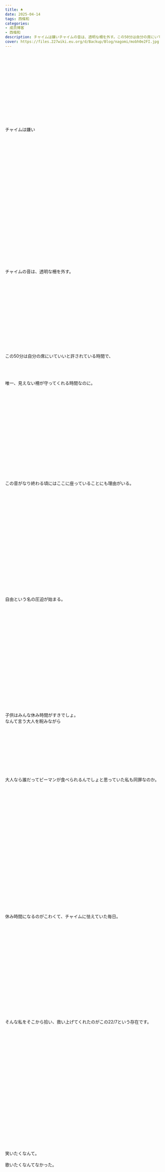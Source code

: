 ```yaml
---
title: ♣︎
date: 2025-04-14
tags: 西條和
categories: 
- 成员博客
- 西條和
description: チャイムは嫌いチャイムの音は、透明な柵を外す。この50分は自分の席にいていいと許されている時間で、唯一、見えない柵が守ってくれる時間なのに。この音がなり終わる頃にはここに座っていることにも理由がいる...
cover: https://files.227wiki.eu.org/d/Backup/Blog/nagomi/mobh0e2FI.jpg 
---
```

<div class="blog_detail__main">
<p><br/><br/><br/><br/><br/><br/><br/><br/><br/><br/><br/><br/><br/><br/>チャイムは嫌い<br/><br/><br/><br/><br/><br/><br/><br/><br/><br/><br/><br/><br/><br/><br/><br/><br/><br/><br/><br/><br/><br/><br/><br/><br/><br/><br/>チャイムの音は、透明な柵を外す。<br/><br/><br/><br/><br/><br/><br/><br/><br/><br/><br/><br/><br/><br/><br/><br/>この50分は自分の席にいていいと許されている時間で、<br/><br/><br/><br/><br/>唯一、見えない柵が守ってくれる時間なのに。<br/><br/><br/><br/><br/><br/><br/><br/><br/><br/><br/><br/><br/><br/><br/><br/><br/><br/><br/>この音がなり終わる頃にはここに座っていることにも理由がいる。<br/><br/><br/><br/><br/><br/><br/><br/><br/><br/><br/><br/><br/><br/><br/><br/><br/><br/><br/><br/><br/><br/>自由という名の圧迫が始まる。<br/><br/><br/><br/><br/><br/><br/><br/><br/><br/><br/><br/><br/><br/><br/><br/><br/><br/><br/><br/><br/><br/>子供はみんな休み時間がすきでしょ。<br/>なんて言う大人を睨みながら<br/><br/><br/><br/><br/><br/><br/><br/><br/><br/><br/>大人なら誰だってピーマンが食べられるんでしょと思っていた私も同罪なのか。<br/><br/><br/><br/><br/><br/><br/><br/><br/><br/><br/><br/><br/><br/><br/><br/><br/><br/><br/><br/><br/><br/><br/><br/><br/><br/>休み時間になるのがこわくて、チャイムに怯えていた毎日。<br/><br/><br/><br/><br/><br/><br/><br/><br/><br/><br/><br/><br/><br/><br/><br/><br/><br/><br/><br/>そんな私をそこから拾い、救い上げてくれたのがこの22/7という存在です。<br/><br/><br/><br/><br/><br/><br/><br/><br/><br/><br/><br/><br/><br/><br/><br/><br/><br/><br/><br/><br/><br/><br/><br/><br/>笑いたくなんて。<br/><br/>歌いたくなんてなかった。<br/><br/><br/><br/><br/><br/><br/><br/><br/><br/><br/><br/><br/><br/><br/>ここから逃げたい、それだけを握りしめて出たオーディション。<br/><br/><br/><br/><br/><br/>爪の跡がつくほどつよく強く。<br/><br/><br/><br/><br/><br/><br/><br/><br/><br/><br/><br/><br/><br/><br/><br/><br/><br/>それから8年。<br/>今の私は歌っているし、笑っています。<br/><br/><br/><br/><br/><br/><br/><br/><br/><br/><br/><br/><br/>私にとってそうであったように。<br/>このグループはずっと、誰かの救いとなる存在であり続けてほしいなと思うのです。<br/><br/><br/><br/><br/><br/><br/><br/><br/><br/><br/><br/><br/><br/><br/><br/><br/><br/><br/><br/><br/><br/><br/><br/><br/><br/><br/><br/><br/><br/><br/><br/><br/>チャイムが嫌いなあなたへ、<br/><br/><br/><br/><br/>22/7という場所へ来てみませんか？<br/><br/><br/><br/><br/><br/><br/><br/><br/><br/><br/><br/><br/><br/><br/><br/><br/><br/><br/><br/><br/><br/><br/><br/>私達22/7(ナナブンノニジュウニ)は、新メンバーを募集します。<br/><br/><br/><br/><br/><br/><br/><br/><br/><br/><br/><br/><br/>歌いたくなくても、踊りたくなくても。<br/><br/><br/><br/><br/>喋れなくても笑えなくても。<br/><br/><br/><br/><br/><br/><br/><br/><br/><br/><br/><br/>今の生活を変えたい。<br/><br/><br/>それだけで十分です。<br/><br/><br/><br/><br/><br/><br/><br/><br/><br/><br/><br/>それだけで、<br/>8年活動してきた私がいます。<br/><br/><br/><br/><br/><br/><br/><br/><br/><br/><br/><br/><br/><br/><br/><br/>あの時の私みたいな人にこの文章が届きますように。<br/><br/><br/><br/><br/><br/><br/><br/><br/><br/><br/><br/><br/><br/><br/><br/><br/><br/><br/><br/><br/><br/><br/><br/><br/><br/><br/><br/><br/><br/><br/><br/><br/><br/><br/>なんて。こんな偉そうなことを言いながら、<br/>私も初めて後輩ができる時はそんなこと全然思えなくて。<br/><br/><br/><br/><br/><br/><br/><br/>やっとできた私の小さな世界を変えないで…<br/><br/>そう思っていました。<br/><br/><br/><br/><br/><br/><br/><br/><br/><br/><br/>でもその時入ってきてくれた子達はとっても素直でエネルギッシュで、私の小さな世界をまた少し広げてくれたんです<br/><br/><br/><br/><br/><br/><br/><br/><br/><br/><br/>だから今回はちゃんと楽しみと言えます。<br/><br/><br/><br/><br/><br/><br/><br/><br/><br/><br/><br/>このグループの良さも悪さも全て見てきた者と、1番過酷なタイミングで1人飛び込んで来てくれた人。<br/>そしてこれから初めて先輩をするちょっと騒がしい優しい子達がいます。<br/><br/><br/><br/><br/><br/><br/><br/><br/><br/><br/><br/><br/><br/><br/>どんな子が飛び込んで来てたとしても、多分きっと大丈夫です。<br/><br/><br/><br/><br/><br/><br/><br/><br/><br/><br/><br/><br/><br/><br/><br/><br/><br/><br/>両手を広げて、お待ちしております。<br/><br/><br/><br/><br/><br/><br/><br/><br/><br/><br/><br/><br/><br/><br/><br/><br/><br/><br/><br/><br/><br/><br/><br/><br/><br/><br/><br/><br/><br/><br/><br/><br/><br/><br/><br/><br/><br/><br/><br/><br/>あっちなみに。相棒全シーズン見てる方なんてのはもう抱きしめる勢いでお待ちしておりますので、ぜひ。<br/><br/><br/><br/><br/><br/><br/><br/><br/><br/><br/><br/><br/><br/><br/><br/><br/><br/><br/><br/><br/><br/><br/><br/><br/><br/><br/><br/>ふあー<br/><br/><br/><br/><br/><br/>どきどき。<br/><br/><br/><br/><br/><br/><br/><br/><br/><br/><br/><br/><br/><br/><br/><br/><br/><br/>こういう大きな発表ってあらかじめ知ってるのに本当に発表される時ちゃんと緊張するんだよう<br/><br/><br/><br/><br/><br/><br/><br/><br/><br/><br/><br/><br/><br/><br/>みなさんどう思うかなあとかどんな顔してるかなあとか。<br/><br/><br/><br/><br/><br/><br/><br/><br/><br/><br/><br/><br/>会ってない間いろいろ考えちゃうので、次話せる時はみなさんの気持ちも聞かせてくださいね…！<br/><br/><br/><br/><br/><br/><br/><br/><br/><br/><br/><br/><br/><br/><br/><br/><br/><br/><br/><br/>んじゃっ<br/>ちょいと力をぬいてツアーのお話でもしようかね<br/><br/><br/><br/><br/><br/><br/><br/><br/><img src="https://files.227wiki.eu.org/d/Backup/Blog/nagomi/mobh0e2FI.jpg"><br/><br/><br/><br/><img src="https://files.227wiki.eu.org/d/Backup/Blog/nagomi/mobCAoYzV.jpg"><br/><br/><br/><img src="https://files.227wiki.eu.org/d/Backup/Blog/nagomi/mob8LlfyL.jpg"><br/><br/><br/>ふぁい。<br/><br/><br/><br/><br/><br/><br/><br/><br/>2年ぶりのツアー<br/>　<br/><br/>22/7 Spring Tour 2025〜Casino Party!!〜<br/><br/><br/><br/>無事に終わりました〜！<br/><br/><br/><br/><br/><br/><br/><br/><br/><br/>今年のツアーはOverture ∼Casino Party!! ver.∼に衣装も作っていただきこのツアーでしか見れない私達をお見せできたんじゃないかと思います<br/><br/><br/><br/><br/><br/><br/><br/><br/><br/><br/><br/>ディーラーになってはプレーヤーになり。<br/><br/>ハットなんかもかぶっちゃったり。<br/><br/><br/><br/><br/><br/><br/><br/><br/>非日常感溢れる時間で未だかつてない赤と黒に染まったクールな春となりました！<br/><br/><br/><br/><br/><br/><img src="https://files.227wiki.eu.org/d/Backup/Blog/nagomi/mobu8xNgW.jpg"><br/><br/><br/><br/><img src="https://files.227wiki.eu.org/d/Backup/Blog/nagomi/mobDeuxIw.jpg"><br/><br/><br/><br/><img src="https://files.227wiki.eu.org/d/Backup/Blog/nagomi/mobmz05yj.jpg"><br/><br/><br/><br/><img src="https://files.227wiki.eu.org/d/Backup/Blog/nagomi/mobR6Kadm.jpg"><br/><br/><br/><br/><img src="https://files.227wiki.eu.org/d/Backup/Blog/nagomi/mobOCYAEj.jpg"><br/><br/><br/><br/><img src="https://files.227wiki.eu.org/d/Backup/Blog/nagomi/mobOX9W61.jpg"><br/><br/><br/><br/><br/><br/><br/><br/>ついてきてくださったみなさん、ありがとうございました！♤♢<br/><br/><br/><br/><br/><br/><br/><br/><br/><br/><br/><br/><br/><br/><br/>オーディションが始まったことはさることながら、<br/>このツアーでオーディションの時からお世話になっていたスタッフさんがグループを離れることになったり。<br/><br/><br/><br/><br/><br/><br/><br/><br/><br/>不安なんてものはいとも簡単に過りますが、みなさんが一緒にいてくれるなら頑張れます。<br/><br/><br/><br/><br/><br/><br/><br/><br/><br/><br/><br/><br/><br/><br/><br/><br/><br/><br/>これからの22/7も、どうかよろしくお願いします。<br/><br/><br/><br/><br/><br/><br/><br/><br/><br/><img src="https://files.227wiki.eu.org/d/Backup/Blog/nagomi/mobivtA5n.jpg"><br/><br/><br/><br/><br/><br/><br/><br/><br/><br/>おしまい。<br/><br/><br/><br/><br/><br/><br/><br/><br/><br/><br/><br/><br/><br/><br/><br/><br/><br/></img></img></img></img></img></img></img></img></img></img></p>
<!--twitter-->

<!--//twitter-->
</div>